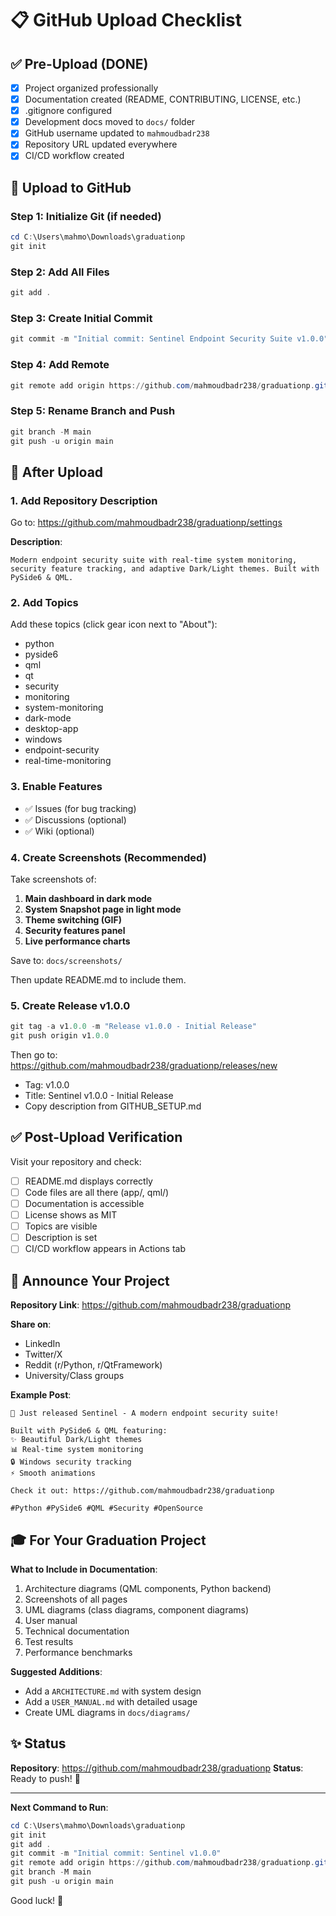 # 📋 GitHub Upload Checklist

## ✅ Pre-Upload (DONE)

- [x] Project organized professionally
- [x] Documentation created (README, CONTRIBUTING, LICENSE, etc.)
- [x] .gitignore configured
- [x] Development docs moved to `docs/` folder
- [x] GitHub username updated to `mahmoudbadr238`
- [x] Repository URL updated everywhere
- [x] CI/CD workflow created

## 🚀 Upload to GitHub

### Step 1: Initialize Git (if needed)
```powershell
cd C:\Users\mahmo\Downloads\graduationp
git init
```

### Step 2: Add All Files
```powershell
git add .
```

### Step 3: Create Initial Commit
```powershell
git commit -m "Initial commit: Sentinel Endpoint Security Suite v1.0.0"
```

### Step 4: Add Remote
```powershell
git remote add origin https://github.com/mahmoudbadr238/graduationp.git
```

### Step 5: Rename Branch and Push
```powershell
git branch -M main
git push -u origin main
```

## 📸 After Upload

### 1. Add Repository Description
Go to: https://github.com/mahmoudbadr238/graduationp/settings

**Description**:
```
Modern endpoint security suite with real-time system monitoring, security feature tracking, and adaptive Dark/Light themes. Built with PySide6 & QML.
```

### 2. Add Topics
Add these topics (click gear icon next to "About"):
- python
- pyside6
- qml
- qt
- security
- monitoring
- system-monitoring
- dark-mode
- desktop-app
- windows
- endpoint-security
- real-time-monitoring

### 3. Enable Features
- ✅ Issues (for bug tracking)
- ✅ Discussions (optional)
- ✅ Wiki (optional)

### 4. Create Screenshots (Recommended)

Take screenshots of:
1. **Main dashboard in dark mode**
2. **System Snapshot page in light mode**
3. **Theme switching (GIF)**
4. **Security features panel**
5. **Live performance charts**

Save to: `docs/screenshots/`

Then update README.md to include them.

### 5. Create Release v1.0.0

```powershell
git tag -a v1.0.0 -m "Release v1.0.0 - Initial Release"
git push origin v1.0.0
```

Then go to: https://github.com/mahmoudbadr238/graduationp/releases/new
- Tag: v1.0.0
- Title: Sentinel v1.0.0 - Initial Release
- Copy description from GITHUB_SETUP.md

## ✅ Post-Upload Verification

Visit your repository and check:
- [ ] README.md displays correctly
- [ ] Code files are all there (app/, qml/)
- [ ] Documentation is accessible
- [ ] License shows as MIT
- [ ] Topics are visible
- [ ] Description is set
- [ ] CI/CD workflow appears in Actions tab

## 📢 Announce Your Project

**Repository Link**: https://github.com/mahmoudbadr238/graduationp

**Share on**:
- LinkedIn
- Twitter/X
- Reddit (r/Python, r/QtFramework)
- University/Class groups

**Example Post**:
```
🎉 Just released Sentinel - A modern endpoint security suite!

Built with PySide6 & QML featuring:
✨ Beautiful Dark/Light themes
📊 Real-time system monitoring
🔒 Windows security tracking
⚡ Smooth animations

Check it out: https://github.com/mahmoudbadr238/graduationp

#Python #PySide6 #QML #Security #OpenSource
```

## 🎓 For Your Graduation Project

**What to Include in Documentation**:
1. Architecture diagrams (QML components, Python backend)
2. Screenshots of all pages
3. UML diagrams (class diagrams, component diagrams)
4. User manual
5. Technical documentation
6. Test results
7. Performance benchmarks

**Suggested Additions**:
- Add a `ARCHITECTURE.md` with system design
- Add a `USER_MANUAL.md` with detailed usage
- Create UML diagrams in `docs/diagrams/`

## ✨ Status

**Repository**: https://github.com/mahmoudbadr238/graduationp
**Status**: Ready to push! 🚀

---

**Next Command to Run**:
```powershell
cd C:\Users\mahmo\Downloads\graduationp
git init
git add .
git commit -m "Initial commit: Sentinel v1.0.0"
git remote add origin https://github.com/mahmoudbadr238/graduationp.git
git branch -M main
git push -u origin main
```

Good luck! 🎉
